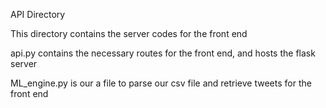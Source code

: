 API Directory

This directory contains the server codes for the front end

api.py contains the necessary routes for the front end, and hosts the flask server

ML_engine.py is our a file to parse our csv file and retrieve tweets for the front end

